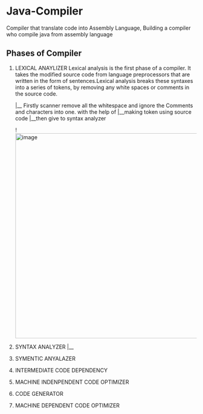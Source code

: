 # Java-Compiler
Compiler that translate code into Assembly Language,
Building a compiler who compile java from assembly language

## Phases of Compiler

1. LEXICAL ANAYLIZER
Lexical analysis is the first phase of a compiler. It takes the modified source code from language preprocessors that are written in the form of sentences.Lexical analysis breaks these syntaxes into a series of tokens, by removing any white spaces or comments in the source code.

   |__ Firstly scanner remove all the whitespace and ignore the Comments and characters into one. with the help of 
   |__making token using source code
       	   |__then give to syntax analyzer
   
   !<img width="542" alt="image" src="https://github.com/maaz-lab/Java-Compiler/assets/134712721/4f92ef38-71e4-4f36-b036-b9a2524e1c32">



3. SYNTAX ANALYZER
   |__ 
4. SYMENTIC ANYALAZER
5. INTERMEDIATE CODE DEPENDENCY
6. MACHINE INDENPENDENT CODE OPTIMIZER
7. CODE GENERATOR
8. MACHINE DEPENDENT CODE OPTIMIZER
